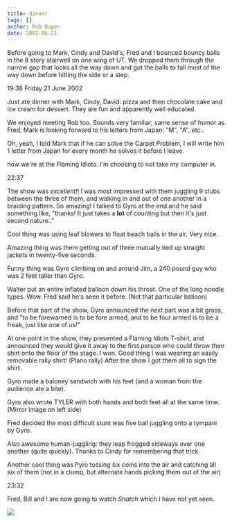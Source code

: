 ```yaml
---
title: dinner
tags: []
author: Rob Nugen
date: 2002-06-21
---
```


<p>Before going to Mark, Cindy and David's, Fred and I bounced bouncy
balls in the 8 story stairwell on one wing of UT.  We dropped them
through the narrow gap that looks all the way down and got the balls
to fall most of the way down before hitting the side or a step.</p>

<p class=date>19:38 Friday 21 June 2002</p>

<p>Just ate dinner with Mark, Cindy, David: pizza and then chocolate
cake and ice cream for dessert.  They are fun and apparently well
educated.</p>

<p class=message>We enjoyed meeting Rob too.  Sounds very familiar,
same sense of humor as Fred, Mark is looking forward to his letters
from Japan: "M", "A", etc..</p>

<p>Oh, yeah, I told Mark that if he can solve the Carpet Problem, I
will write him 1 letter from Japan for every month he solves it before
I leave.</p>

<p>now we're at the Flaming Idiots.  I'm choosing to not take my
computer in.</p>

<p class=date>22:37</p>

<p>The show was <em>excellent</em>!!  I was most impressed with them
juggling 9 clubs between the three of them, and walking in and out of
one another in a braiding pattern.  So amazing!  I talked to Gyro at
the end and he said something like, "thanks!  It just takes a
<b>lot</b> of counting but then it's just second nature.."</p>

<p>Cool thing was using leaf blowers to float beach balls in the air.
Very nice.</p>

<p>Amazing thing was them getting out of three mutually tied up
straight jackets in twenty-five seconds.</p>

<p>Funny thing was Gyro climbing on and around Jim, a 240 pound guy
who was 2 feet taller than Gyro.</p>

<p>Walter put an entire inflated balloon down his throat.  One of the
long noodle types.  Wow.  Fred said he's seen it before. (Not that
particular balloon)</p>

<p>Before that part of the show, Gyro announced the next part was a
bit gross, and "to be forewarned is to be fore armed, and to be four
armed is to be a freak, just like one of us!"</p>

<p>At one point in the show, they presented a Flaming Idiots T-shirt,
and announced they would give it away to the first person who could
throw their shirt onto the floor of the stage.  I won.  Good thing I
was wearing an easily removable rally shirt! (Plano rally) After the
show I got them all to sign the shirt.</p>

<p>Gyro made a baloney sandwich with his feet (and a woman from the
audience ate a bite).</p>

<p>Gyro also wrote TYLER with both hands and both feet all at the same
time.  (Mirror image on left side)</p>

<p>Fred decided the most difficult stunt was five ball juggling onto a
tympani by Gyro.</p>

<p>Also awesome human-juggling: they leap frogged sideways over one
another (quite quickly).  Thanks to Cindy for remembering that
trick.</p>

<p>Another cool thing was Pyro tossing six coins into the air and
catching all six of them (not in a clump, but alternate hands picking
them out of the air)</p>

<p class=date>23:32</p>

<p>Fred, Bill and I are now going to watch <em>Snatch</em> which I
have not yet seen.</p>

<p><img src="/images/rob/wL-ROB.gif"/></p>
